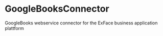 # GoogleBooksConnector
GoogleBooks webservice connector for the ExFace business application plattform
